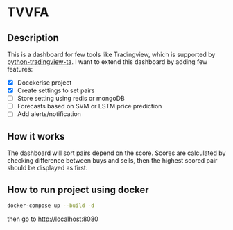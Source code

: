 # TVVFA
## Description
This is a dashboard for few tools like Tradingview, which is supported by [python-tradingview-ta](https://github.com/brian-the-dev/python-tradingview-ta).
I want to extend this dashboard by adding few features:
- [x] Docckerise project
- [x] Create settings to set pairs
- [ ] Store setting using redis or mongoDB
- [ ] Forecasts based on SVM or LSTM price prediction
- [ ] Add alerts/notification 

## How it works
The dashboard will sort pairs depend on the score. Scores are calculated by checking difference between buys and sells, then the highest scored pair should be displayed as first.

## How to run project using docker
````bash
docker-compose up --build -d
````
then go to [http://localhost:8080](http://localhost:8080)
